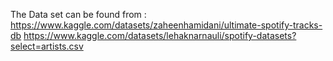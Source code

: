The Data set can be found from : 
https://www.kaggle.com/datasets/zaheenhamidani/ultimate-spotify-tracks-db
https://www.kaggle.com/datasets/lehaknarnauli/spotify-datasets?select=artists.csv

